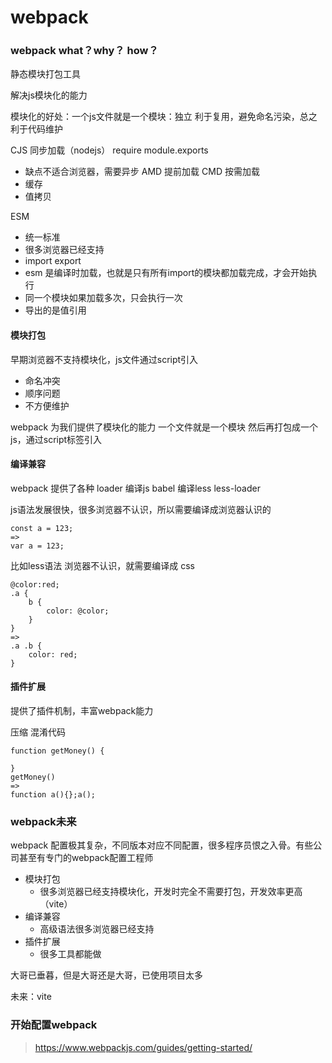 # webpack

### webpack what？why？ how？

静态模块打包工具

解决js模块化的能力

模块化的好处：一个js文件就是一个模块：独立 利于复用，避免命名污染，总之利于代码维护

CJS 同步加载（nodejs） require  module.exports
- 缺点不适合浏览器，需要异步
AMD 提前加载
CMD 按需加载 
- 缓存
- 值拷贝


ESM 
- 统一标准
- 很多浏览器已经支持 
- import  export 
- esm 是编译时加载，也就是只有所有import的模块都加载完成，才会开始执行
- 同一个模块如果加载多次，只会执行一次
- 导出的是值引用

#### 模块打包
早期浏览器不支持模块化，js文件通过script引入
- 命名冲突
- 顺序问题
- 不方便维护

webpack 为我们提供了模块化的能力 一个文件就是一个模块 然后再打包成一个js，通过script标签引入

#### 编译兼容

webpack 提供了各种 loader
编译js babel
编译less less-loader

js语法发展很快，很多浏览器不认识，所以需要编译成浏览器认识的
```
const a = 123;
=>
var a = 123;
```
比如less语法 浏览器不认识，就需要编译成 css
```
@color:red;
.a {
    b {
        color: @color;
    }
}
=>
.a .b {
    color: red;
}
```


#### 插件扩展
提供了插件机制，丰富webpack能力

压缩 混淆代码

```
function getMoney() {
    
}
getMoney()
=>
function a(){};a();
```

### webpack未来
webpack 配置极其复杂，不同版本对应不同配置，很多程序员恨之入骨。有些公司甚至有专门的webpack配置工程师

- 模块打包
    - 很多浏览器已经支持模块化，开发时完全不需要打包，开发效率更高（vite）
- 编译兼容
    - 高级语法很多浏览器已经支持
- 插件扩展
    - 很多工具都能做

大哥已垂暮，但是大哥还是大哥，已使用项目太多

未来：vite

### 开始配置webpack

> https://www.webpackjs.com/guides/getting-started/

